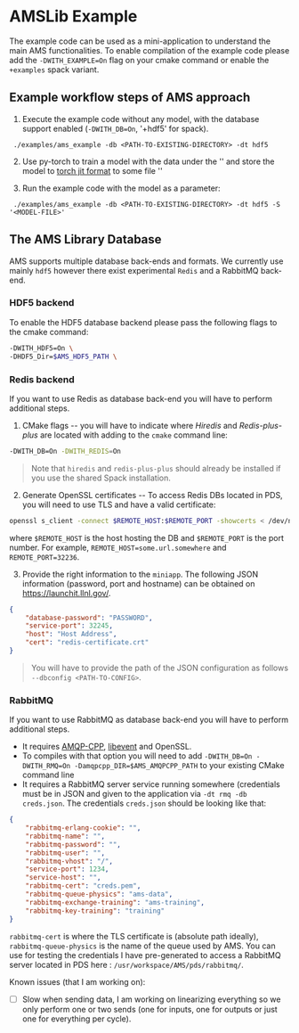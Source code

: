 # AMSLib Example

The example code can be used as a mini-application to understand the main AMS functionalities.
To enable compilation of the example code please add the `-DWITH_EXAMPLE=On` flag on your cmake command
or enable the `+examples` spack variant.

## Example workflow steps of AMS approach

1. Execute the example code without any model, with the database support enabled (`-DWITH_DB=On`, '+hdf5' for spack).
  ```
   ./examples/ams_example -db <PATH-TO-EXISTING-DIRECTORY> -dt hdf5
  ```
2. Use py-torch to train a model with the data under the '<PATH-TO-EXISTING-DIRECTORY>' and store the model to [torch jit format](https://pytorch.org/tutorials/advanced/cpp_export.html) to some file '<MODEL-FILE>'

3. Run the example code with the model as a parameter:
  ```
   ./examples/ams_example -db <PATH-TO-EXISTING-DIRECTORY> -dt hdf5 -S '<MODEL-FILE>'
  ```

## The AMS Library Database

AMS supports multiple database back-ends and formats. We currently use mainly `hdf5` however there exist 
experimental `Redis` and a RabbitMQ back-end.

### HDF5 backend

To enable the HDF5 database backend please pass the following flags to the cmake command:

```bash
-DWITH_HDF5=On \
-DHDF5_Dir=$AMS_HDF5_PATH \
```


### Redis backend

If you want to use Redis as database back-end you will have to perform
additional steps.

1. CMake flags -- you will have to indicate where _Hiredis_ and _Redis-plus-plus_
are located with adding to the `cmake` command line:
```bash
-DWITH_DB=On -DWITH_REDIS=On
```

> Note that `hiredis` and `redis-plus-plus` should already be installed if you use the shared Spack installation.

2. Generate OpenSSL certificates -- To access Redis DBs located in PDS, you will need to use TLS and have a valid certificate:

```bash
openssl s_client -connect $REMOTE_HOST:$REMOTE_PORT -showcerts < /dev/null 2>/dev/null | sed -ne '/-BEGIN CERTIFICATE-/,/-END CERTIFICATE-/p' > redis_certificate.crt
```
where `$REMOTE_HOST` is the host hosting the DB and `$REMOTE_PORT` is the port number. For example, `REMOTE_HOST=some.url.somewhere` and `REMOTE_PORT=32236`.

3. Provide the right information to the `miniapp`. The following JSON
   information (password, port and hostname) can be obtained on https://launchit.llnl.gov/.
```json
{
    "database-password": "PASSWORD",
    "service-port": 32245,
    "host": "Host Address",
    "cert": "redis-certificate.crt"
}
```
> You will have to provide the path of the JSON configuration as follows `--dbconfig <PATH-TO-CONFIG>`.

### RabbitMQ

If you want to use RabbitMQ as database back-end you will have to perform additional steps.

- It requires [AMQP-CPP](https://github.com/CopernicaMarketingSoftware/AMQP-CPP), [libevent](https://libevent.org/) and OpenSSL.
- To compiles with that option you will need to add `-DWITH_DB=On -DWITH_RMQ=On -Damqpcpp_DIR=$AMS_AMQPCPP_PATH` to your existing CMake command line
- It requires a RabbitMQ server service running somewhere (credentials must be in JSON and given to the application via `-dt rmq -db creds.json`. The credentials `creds.json` should be looking like that:
```json
{
    "rabbitmq-erlang-cookie": "",
    "rabbitmq-name": "",
    "rabbitmq-password": "",
    "rabbitmq-user": "",
    "rabbitmq-vhost": "/",
    "service-port": 1234,
    "service-host": "",
    "rabbitmq-cert": "creds.pem",
    "rabbitmq-queue-physics": "ams-data",
    "rabbitmq-exchange-training": "ams-training",
    "rabbitmq-key-training": "training"
}
```
`rabbitmq-cert` is where the TLS certificate is (absolute path ideally), `rabbitmq-queue-physics` is the name of the queue used by AMS.
You can use for testing the credentials I have pre-generated  to access a RabbitMQ server located in PDS here : `/usr/workspace/AMS/pds/rabbitmq/`.

Known issues (that I am working on):
- [ ] Slow when sending data, I am working on linearizing everything so we only perform one or two sends (one for inputs, one for outputs or just one for everything per cycle).

